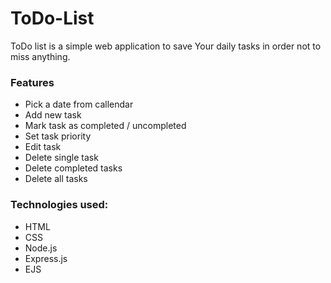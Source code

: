 # ToDo-List

ToDo list is a simple web application to save Your daily tasks in order not to miss anything.

### Features
* Pick a date from callendar
* Add new task
* Mark task as completed / uncompleted
* Set task priority
* Edit task
* Delete single task
* Delete completed tasks
* Delete all tasks

### Technologies used:
* HTML
* CSS
* Node.js
* Express.js
* EJS